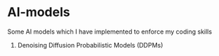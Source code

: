 # AI-models
Some AI models which I have implemented to enforce my coding skills
1. Denoising Diffusion Probabilistic Models (DDPMs)
